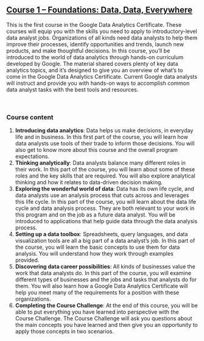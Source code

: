 ## [Course 1 – Foundations: Data, Data, Everywhere](https://www.coursera.org/learn/foundations-data?specialization=google-data-analytics)

This is the first course in the Google Data Analytics Certificate. These courses will equip you with the skills you need to apply to introductory-level data analyst jobs. Organizations of all kinds need data analysts to help them improve their processes, identify opportunities and trends, launch new products, and make thoughtful decisions. In this course, you’ll be introduced to the world of data analytics through hands-on curriculum developed by Google. The material shared covers plenty of key data analytics topics, and it’s designed to give you an overview of what’s to come in the Google Data Analytics Certificate. Current Google data analysts will instruct and provide you with hands-on ways to accomplish common data analyst tasks with the best tools and resources.

&nbsp;

### C​ourse content

1. **Introducing data analytics**: Data helps us make decisions, in everyday life and in business. In this first part of the course, you will learn how data analysts use tools of their trade to inform those decisions. You will also get to know more about this course and the overall program expectations.
2. **Thinking analytically**: Data analysts balance many different roles in their work. In this part of the course, you will learn about some of these roles and the key skills that are required. You will also explore analytical thinking and how it relates to data-driven decision making.
3. **Exploring the wonderful world of data**: Data has its own life cycle, and data analysts use an analysis process that cuts across and leverages this life cycle. In this part of the course, you will learn about the data life cycle and data analysis process. They are both relevant to your work in this program and on the job as a future data analyst. You will be introduced to applications that help guide data through the data analysis process.
4. **Setting up a data toolbox**: Spreadsheets, query languages, and data visualization tools are all a big part of a data analyst’s job. In this part of the course, you will learn the basic concepts to use them for data analysis. You will understand how they work through examples provided.
5. **Discovering data career possibilities**: All kinds of businesses value the work that data analysts do. In this part of the course, you will examine different types of businesses and the jobs and tasks that analysts do for them. You will also learn how a Google Data Analytics Certificate will help you meet many of the requirements for a position with these organizations.
6. **Completing the Course Challenge**: At the end of this course, you will be able to put everything you have learned into perspective with the Course Challenge. The Course Challenge will ask you questions about the main concepts you have learned and then give you an opportunity to apply those concepts in two scenarios.
